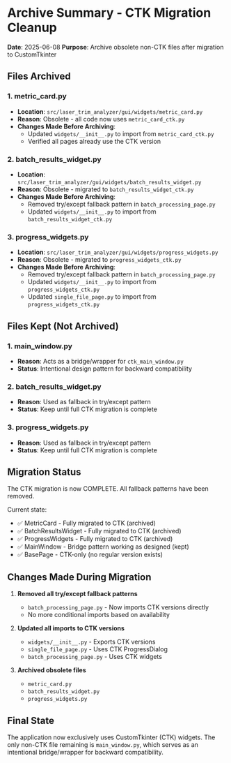 # Archive Summary - CTK Migration Cleanup

**Date**: 2025-06-08
**Purpose**: Archive obsolete non-CTK files after migration to CustomTkinter

## Files Archived

### 1. metric_card.py
- **Location**: `src/laser_trim_analyzer/gui/widgets/metric_card.py`
- **Reason**: Obsolete - all code now uses `metric_card_ctk.py`
- **Changes Made Before Archiving**:
  - Updated `widgets/__init__.py` to import from `metric_card_ctk.py`
  - Verified all pages already use the CTK version

### 2. batch_results_widget.py
- **Location**: `src/laser_trim_analyzer/gui/widgets/batch_results_widget.py`
- **Reason**: Obsolete - migrated to `batch_results_widget_ctk.py`
- **Changes Made Before Archiving**:
  - Removed try/except fallback pattern in `batch_processing_page.py`
  - Updated `widgets/__init__.py` to import from `batch_results_widget_ctk.py`

### 3. progress_widgets.py
- **Location**: `src/laser_trim_analyzer/gui/widgets/progress_widgets.py`
- **Reason**: Obsolete - migrated to `progress_widgets_ctk.py`
- **Changes Made Before Archiving**:
  - Removed try/except fallback pattern in `batch_processing_page.py`
  - Updated `widgets/__init__.py` to import from `progress_widgets_ctk.py`
  - Updated `single_file_page.py` to import from `progress_widgets_ctk.py`

## Files Kept (Not Archived)

### 1. main_window.py
- **Reason**: Acts as a bridge/wrapper for `ctk_main_window.py`
- **Status**: Intentional design pattern for backward compatibility

### 2. batch_results_widget.py
- **Reason**: Used as fallback in try/except pattern
- **Status**: Keep until full CTK migration is complete

### 3. progress_widgets.py
- **Reason**: Used as fallback in try/except pattern
- **Status**: Keep until full CTK migration is complete

## Migration Status

The CTK migration is now COMPLETE. All fallback patterns have been removed.

Current state:
- ✅ MetricCard - Fully migrated to CTK (archived)
- ✅ BatchResultsWidget - Fully migrated to CTK (archived)
- ✅ ProgressWidgets - Fully migrated to CTK (archived)
- ✅ MainWindow - Bridge pattern working as designed (kept)
- ✅ BasePage - CTK-only (no regular version exists)

## Changes Made During Migration

1. **Removed all try/except fallback patterns**
   - `batch_processing_page.py` - Now imports CTK versions directly
   - No more conditional imports based on availability

2. **Updated all imports to CTK versions**
   - `widgets/__init__.py` - Exports CTK versions
   - `single_file_page.py` - Uses CTK ProgressDialog
   - `batch_processing_page.py` - Uses CTK widgets

3. **Archived obsolete files**
   - `metric_card.py`
   - `batch_results_widget.py`
   - `progress_widgets.py`

## Final State

The application now exclusively uses CustomTkinter (CTK) widgets. The only non-CTK file remaining is `main_window.py`, which serves as an intentional bridge/wrapper for backward compatibility.